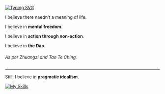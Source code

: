 [![Typing SVG](https://readme-typing-svg.demolab.com?font=Fira+Code&weight=600&pause=1000&color=F776D0&vCenter=true&repeat=false&width=435&height=30&lines=Good+Midnight+%F0%9F%AA%84)](https://git.io/typing-svg)

I believe there needn't a meaning of life.

I believe in **mental freedom**.

I believe in **action through non-action**.

I believe in **the Dao**.

###### As per *Zhuangzi* and *Tao Te Ching*.

---

Still, I believe in **pragmatic idealism**.

[![My Skills](https://skillicons.dev/icons?i=ubuntu,kali,apple,windows,cs,cpp,dart,html,js,css,py,r,regex,swift,dotnet,flutter,qt,tailwind,anaconda,pytorch,sklearn,tensorflow,mysql,sqlite,blender,figma,vscode,pycharm,git,github,firebase,vercel,latex,md,notion,obsidian)](https://skillicons.dev)
